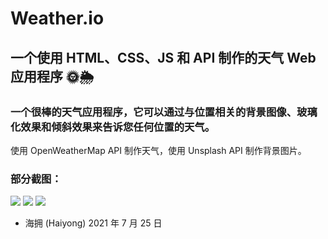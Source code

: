 # Weather.io

## 一个使用 HTML、CSS、JS 和 API 制作的天气 Web 应用程序 🌞🌦

### 一个很棒的天气应用程序，它可以通过与位置相关的背景图像、玻璃化效果和倾斜效果来告诉您任何位置的天气。
使用 OpenWeatherMap API 制作天气，使用 Unsplash API 制作背景图片。


### 部分截图：

<img src="https://img-blog.csdnimg.cn/537fad3649b045cc94164e31e445dca0.png">

<img src="https://img-blog.csdnimg.cn/cf2a117f197b4ff7bd8a7034c4d3a137.png">

<img src="https://img-blog.csdnimg.cn/40d7074e825e48729ef9675badcff008.png">


- 海拥 (Haiyong) 2021 年 7 月 25 日
